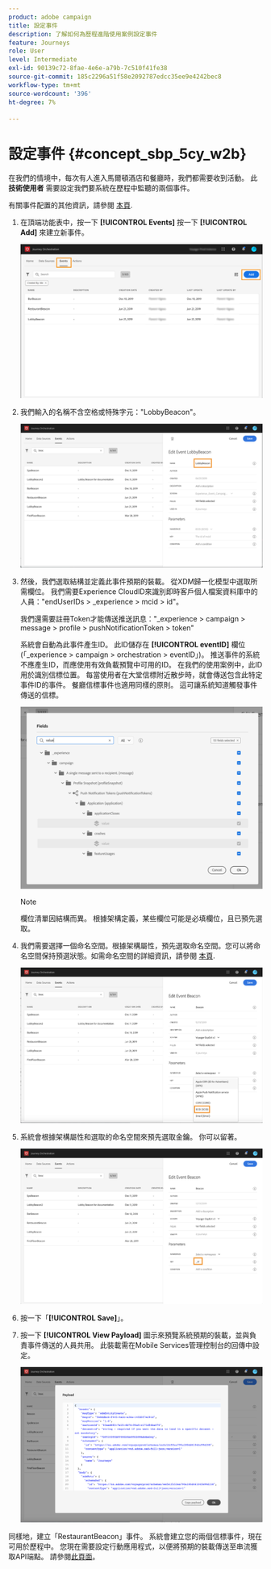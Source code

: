 ```yaml
---
product: adobe campaign
title: 設定事件
description: 了解如何為歷程進階使用案例設定事件
feature: Journeys
role: User
level: Intermediate
exl-id: 90139c72-8fae-4e6e-a79b-7c510f41fe38
source-git-commit: 185c2296a51f58e2092787edcc35ee9e4242bec8
workflow-type: tm+mt
source-wordcount: '396'
ht-degree: 7%

---
```


# 設定事件 {#concept_sbp_5cy_w2b}

在我們的情境中，每次有人進入馬爾頓酒店和餐廳時，我們都需要收到活動。 此 **技術使用者** 需要設定我們要系統在歷程中監聽的兩個事件。

有關事件配置的其他資訊，請參閱 [本頁](../event/about-events.md).

1. 在頂端功能表中，按一下 **[!UICONTROL Events]** 按一下 **[!UICONTROL Add]** 來建立新事件。

   ![](../assets/journeyuc1_1.png)

1. 我們輸入的名稱不含空格或特殊字元：&quot;LobbyBeacon&quot;。

   ![](../assets/journeyuc2_1.png)

1. 然後，我們選取結構並定義此事件預期的裝載。 從XDM歸一化模型中選取所需欄位。 我們需要Experience CloudID來識別即時客戶個人檔案資料庫中的人員：&quot;endUserIDs > _experience > mcid > id&quot;。

   我們還需要註冊Token才能傳送推送訊息：&quot;_experience > campaign > message > profile > pushNotificationToken > token&quot;

   系統會自動為此事件產生ID。 此ID儲存在 **[!UICONTROL eventID]** 欄位(「_experience > campaign > orchestration > eventID」)。 推送事件的系統不應產生ID，而應使用有效負載預覽中可用的ID。 在我們的使用案例中，此ID用於識別信標位置。 每當使用者在大堂信標附近散步時，就會傳送包含此特定事件ID的事件。 餐廳信標事件也適用同樣的原則。 這可讓系統知道觸發事件傳送的信標。

   ![](../assets/journeyuc2_2.png)

   >[!NOTE]
   >
   >欄位清單因結構而異。 根據架構定義，某些欄位可能是必填欄位，且已預先選取。

1. 我們需要選擇一個命名空間。根據架構屬性，預先選取命名空間。您可以將命名空間保持預選狀態。如需命名空間的詳細資訊，請參閱 [本頁](../event/selecting-the-namespace.md).

   ![](../assets/journeyuc2_4.png)

1. 系統會根據架構屬性和選取的命名空間來預先選取金鑰。 你可以留著。

   ![](../assets/journeyuc2_4bis.png)

1. 按一下「**[!UICONTROL Save]**」。

1. 按一下 **[!UICONTROL View Payload]** 圖示來預覽系統預期的裝載，並與負責事件傳送的人員共用。  此裝載需在Mobile Services管理控制台的回傳中設定。

   ![](../assets/journeyuc2_5.png)

同樣地，建立「RestaurantBeacon」事件。 系統會建立您的兩個信標事件，現在可用於歷程中。 您現在需要設定行動應用程式，以便將預期的裝載傳送至串流獲取API端點。 請參閱[此頁面](../event/additional-steps-to-send-events-to-journey-orchestration.md)。
